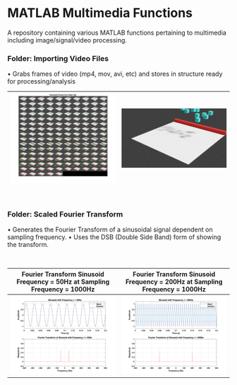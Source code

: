 # MATLAB Multimedia Functions
A repository containing various MATLAB functions pertaining to multimedia including image/signal/video processing.

### Folder: Importing Video Files
• Grabs frames of video (mp4, mov, avi, etc) and stores in structure ready for processing/analysis

|<img src="README Images/Import_Video_Frames.png" width = "600">|<img src="README Images/Import_Video_Frames.gif" width = "600">|
|---|---|

<br/>

### Folder: Scaled Fourier Transform
• Generates the Fourier Transform of a sinusoidal signal dependent on sampling frequency.
• Uses the DSB (Double Side Band) form of showing the transform.

<br/>

|Fourier Transform Sinusoid Frequency = 50Hz at Sampling Frequency = 1000Hz|Fourier Transform Sinusoid Frequency = 200Hz at Sampling Frequency = 1000Hz|
|--|--|
|<img src="README Images/Scaled_Fourier_Transform.png" width = "600">|<img src="README Images/Scaled_Fourier_Transform_2.png" width = "600">|



